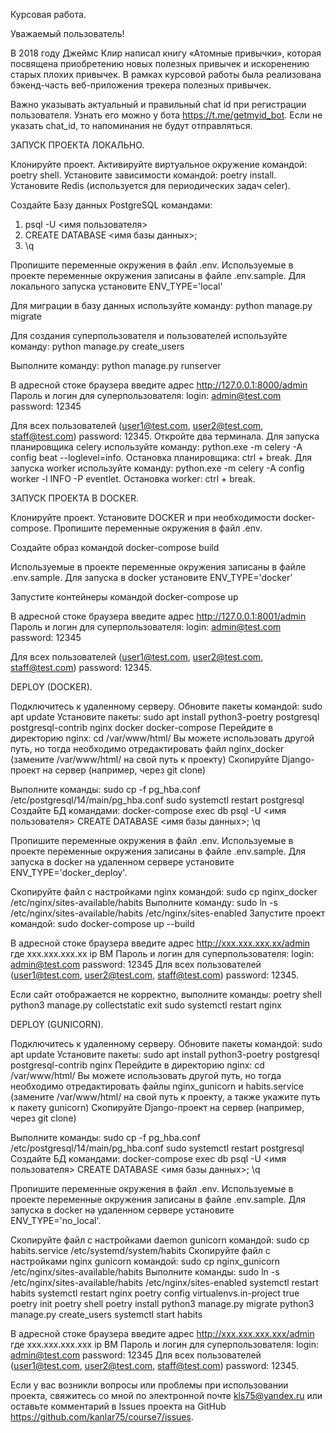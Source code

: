 Курсовая работа.

Уважаемый пользователь!

В 2018 году Джеймс Клир написал книгу «Атомные привычки», которая посвящена 
приобретению новых полезных привычек и искоренению старых плохих привычек. 
В рамках курсовой работы была реализована бэкенд-часть веб-приложения трекера 
полезных привычек.

Важно указывать актуальный и правильный chat id при регистрации пользователя. 
Узнать его можно у бота https://t.me/getmyid_bot. 
Если не указать chat_id, то напоминания не будут отправляться.

ЗАПУСК ПРОЕКТА ЛОКАЛЬНО.

Клонируйте проект. Активируйте виртуальное окружение командой: poetry shell. 
Установите зависимости командой: poetry install.
Установите Redis (используется для периодических задач celer).

Создайте Базу данных PostgreSQL командами:
1. psql -U <имя пользователя>
2. CREATE DATABASE <имя базы данных>;
3. \q 

Пропишите переменные окружения в файл .env. 
Используемые в проекте переменные окружения записаны в файле .env.sample.
Для локального запуска установите ENV_TYPE='local'

Для миграции в базу данных используйте команду: python manage.py migrate

Для создания суперпользователя и пользователей используйте команду: python manage.py create_users

Выполните команду: python manage.py runserver

В адресной стоке браузера введите адрес http://127.0.0.1:8000/admin
Пароль и логин для суперпользователя:
login: admin@test.com password: 12345

Для всех пользователей (user1@test.com, user2@test.com, staff@test.com) password: 12345.
Откройте два терминала.
Для запуска планировщика celery используйте команду: 
python.exe -m celery -A config beat --loglevel=info. 
Остановка планировщика: ctrl + break.
Для запуска worker используйте команду: 
python.exe -m celery -A config worker -l INFO -P eventlet. 
Остановка worker: ctrl + break.

ЗАПУСК ПРОЕКТА В DOCKER.

Клонируйте проект.
Установите DOCKER и при необходимости docker-compose.
Пропишите переменные окружения в файл .env. 

Создайте образ командой docker-compose build

Используемые в проекте переменные окружения записаны в файле .env.sample.
Для запуска в docker установите ENV_TYPE='docker'

Запустите контейнеры командой docker-compose up

В адресной стоке браузера введите адрес http://127.0.0.1:8001/admin
Пароль и логин для суперпользователя:
login: admin@test.com password: 12345

Для всех пользователей (user1@test.com, user2@test.com, staff@test.com) password: 12345.

DEPLOY (DOCKER).

Подключитесь к удаленному серверу.
Обновите пакеты командой: sudo apt update
Установите пакеты: 
sudo apt install python3-poetry postgresql postgresql-contrib nginx docker docker-compose
Перейдите в директорию nginx: 
cd /var/www/html/
Вы можете использовать другой путь, но тогда необходимо отредактировать файл nginx_docker 
(замените /var/www/html/ на свой путь к проекту)
Скопируйте Django-проект на сервер (например, через git clone)

Выполните команды: 
sudo cp -f pg_hba.conf /etc/postgresql/14/main/pg_hba.conf
sudo systemctl restart postgresql
Создайте БД командами:
docker-compose exec db psql -U <имя пользователя>
CREATE DATABASE <имя базы данных>;
\q 

Пропишите переменные окружения в файл .env. 
Используемые в проекте переменные окружения записаны в файле .env.sample.
Для запуска в docker на удаленном сервере установите ENV_TYPE='docker_deploy'.

Скопируйте файл с настройками nginx командой:
sudo cp nginx_docker /etc/nginx/sites-available/habits
Выполните команду: 
sudo ln -s /etc/nginx/sites-available/habits /etc/nginx/sites-enabled
Запустите проект командой: 
sudo docker-compose up --build

В адресной стоке браузера введите адрес http://xxx.xxx.xxx.xx/admin
где xxx.xxx.xxx.xx ip ВМ
Пароль и логин для суперпользователя:
login: admin@test.com password: 12345
Для всех пользователей (user1@test.com, user2@test.com, staff@test.com) password: 12345.

Если сайт отображается не корректно, выполните команды:
poetry shell
python3 manage.py collectstatic
exit
sudo systemctl restart nginx

DEPLOY (GUNICORN).

Подключитесь к удаленному серверу.
Обновите пакеты командой: 
sudo apt update
Установите пакеты: 
sudo apt install python3-poetry postgresql postgresql-contrib nginx
Перейдите в директорию nginx: 
cd /var/www/html/ 
Вы можете использовать другой путь, но тогда необходимо отредактировать файлы 
nginx_gunicorn и habits.service 
(замените /var/www/html/ на свой путь к проекту, а также укажите путь к пакету gunicorn)
Скопируйте Django-проект на сервер (например, через git clone)

Выполните команды: 
sudo cp -f pg_hba.conf /etc/postgresql/14/main/pg_hba.conf
sudo systemctl restart postgresql
Создайте БД командами:
docker-compose exec db psql -U <имя пользователя>
CREATE DATABASE <имя базы данных>;
\q 

Пропишите переменные окружения в файл .env. 
Используемые в проекте переменные окружения записаны в файле .env.sample.
Для запуска в docker на удаленном сервере установите ENV_TYPE='no_local'.

Скопируйте файл с настройками daemon gunicorn командой:
sudo cp habits.service /etc/systemd/system/habits
Скопируйте файл с настройками nginx gunicorn командой:
sudo cp nginx_gunicorn /etc/nginx/sites-available/habits
Выполните команды: 
sudo ln -s /etc/nginx/sites-available/habits /etc/nginx/sites-enabled
systemctl restart habits
systemctl restart nginx
poetry config virtualenvs.in-project true
poetry init
poetry shell
poetry install
python3 manage.py migrate
python3 manage.py create_users
systemctl start habits

В адресной стоке браузера введите адрес http://xxx.xxx.xxx.xxx/admin
где xxx.xxx.xxx.xxx ip ВМ
Пароль и логин для суперпользователя:
login: admin@test.com password: 12345
Для всех пользователей (user1@test.com, user2@test.com, staff@test.com) password: 12345.

Если у вас возникли вопросы или проблемы при использовании проекта, 
свяжитесь со мной по электронной почте kls75@yandex.ru или оставьте комментарий 
в Issues проекта на GitHub https://github.com/kanlar75/course7/issues.
